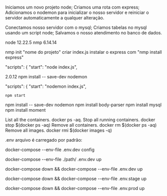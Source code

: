 Iniciamos um novo projeto node;
Criamos uma rota com express;
Adicionamos o nodemon para inicializar o nosso servidor e reiniciar o servidor automaticamente a qualquer alteração.

Conectamos nosso servidor com o mysql;
Criamos tabelas no mysql usando um script node;
Salvamos o nosso atendimento no banco de dados.



node 12.22.5
nmp 6.14.14

nmp init "nome do projeto" 
criar index.js
instalar o express com "nmp install express"

  "scripts": {
    "start": "node index.js",


2.0.12
npm install -- save-dev nodemon

 "scripts": {
    "start": "nodemon index.js",


    npm start


npm install -- save-dev nodemon
npm install body-parser
npm install mysql
npm install moment

List all the containers. docker ps -aq.
Stop all running containers. docker stop $(docker ps -aq)
Remove all containers. docker rm $(docker ps -aq)
Remove all images. docker rmi $(docker images -q)

.env arquivo é carregado por padrão:

docker-compose --env-file .env.dev config

docker-compose --env-file ./path/ .env.dev up 



docker-compose down && docker-compose --env-file .env.dev up 

docker-compose down && docker-compose --env-file .env.stage up

docker-compose down && docker-compose --env-file .env.prod up

